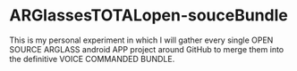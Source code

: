 # ARGlassesTOTALopen-souceBundle
This is my personal experiment in which I will gather every single OPEN SOURCE ARGLASS android APP project around GitHub to merge them into the definitive VOICE COMMANDED BUNDLE.

